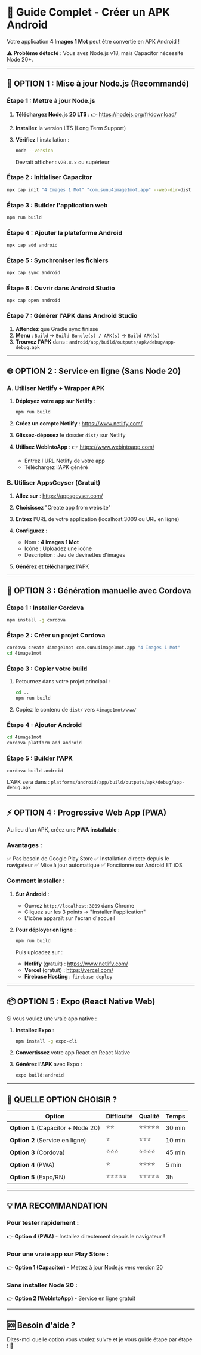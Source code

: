 # 📱 Guide Complet - Créer un APK Android

Votre application **4 Images 1 Mot** peut être convertie en APK Android !

⚠️ **Problème détecté** : Vous avez Node.js v18, mais Capacitor nécessite Node 20+.

---

## 🚀 OPTION 1 : Mise à jour Node.js (Recommandé)

### **Étape 1 : Mettre à jour Node.js**

1. **Téléchargez Node.js 20 LTS** :
   👉 https://nodejs.org/fr/download/

2. **Installez** la version LTS (Long Term Support)

3. **Vérifiez** l'installation :
   ```bash
   node --version
   ```
   Devrait afficher : `v20.x.x` ou supérieur

### **Étape 2 : Initialiser Capacitor**

```bash
npx cap init "4 Images 1 Mot" "com.sunu4image1mot.app" --web-dir=dist
```

### **Étape 3 : Builder l'application web**

```bash
npm run build
```

### **Étape 4 : Ajouter la plateforme Android**

```bash
npx cap add android
```

### **Étape 5 : Synchroniser les fichiers**

```bash
npx cap sync android
```

### **Étape 6 : Ouvrir dans Android Studio**

```bash
npx cap open android
```

### **Étape 7 : Générer l'APK dans Android Studio**

1. **Attendez** que Gradle sync finisse
2. **Menu** : `Build` → `Build Bundle(s) / APK(s)` → `Build APK(s)`
3. **Trouvez l'APK** dans : `android/app/build/outputs/apk/debug/app-debug.apk`

---

## 🌐 OPTION 2 : Service en ligne (Sans Node 20)

### **A. Utiliser Netlify + Wrapper APK**

1. **Déployez votre app sur Netlify** :
   ```bash
   npm run build
   ```

2. **Créez un compte Netlify** : https://www.netlify.com/

3. **Glissez-déposez** le dossier `dist/` sur Netlify

4. **Utilisez WebIntoApp** :
   👉 https://www.webintoapp.com/

   - Entrez l'URL Netlify de votre app
   - Téléchargez l'APK généré

### **B. Utiliser AppsGeyser (Gratuit)**

1. **Allez sur** : https://appsgeyser.com/

2. **Choisissez** "Create app from website"

3. **Entrez** l'URL de votre application (localhost:3009 ou URL en ligne)

4. **Configurez** :
   - Nom : **4 Images 1 Mot**
   - Icône : Uploadez une icône
   - Description : Jeu de devinettes d'images

5. **Générez et téléchargez** l'APK

---

## 🔧 OPTION 3 : Génération manuelle avec Cordova

### **Étape 1 : Installer Cordova**

```bash
npm install -g cordova
```

### **Étape 2 : Créer un projet Cordova**

```bash
cordova create 4image1mot com.sunu4image1mot.app "4 Images 1 Mot"
cd 4image1mot
```

### **Étape 3 : Copier votre build**

1. Retournez dans votre projet principal :
   ```bash
   cd ..
   npm run build
   ```

2. Copiez le contenu de `dist/` vers `4image1mot/www/`

### **Étape 4 : Ajouter Android**

```bash
cd 4image1mot
cordova platform add android
```

### **Étape 5 : Builder l'APK**

```bash
cordova build android
```

L'APK sera dans : `platforms/android/app/build/outputs/apk/debug/app-debug.apk`

---

## ⚡ OPTION 4 : Progressive Web App (PWA)

Au lieu d'un APK, créez une **PWA installable** :

### **Avantages** :
✅ Pas besoin de Google Play Store
✅ Installation directe depuis le navigateur
✅ Mise à jour automatique
✅ Fonctionne sur Android ET iOS

### **Comment installer** :

1. **Sur Android** :
   - Ouvrez `http://localhost:3009` dans Chrome
   - Cliquez sur les 3 points → "Installer l'application"
   - L'icône apparaît sur l'écran d'accueil

2. **Pour déployer en ligne** :
   ```bash
   npm run build
   ```
   Puis uploadez sur :
   - **Netlify** (gratuit) : https://www.netlify.com/
   - **Vercel** (gratuit) : https://vercel.com/
   - **Firebase Hosting** : `firebase deploy`

---

## 📦 OPTION 5 : Expo (React Native Web)

Si vous voulez une vraie app native :

1. **Installez Expo** :
   ```bash
   npm install -g expo-cli
   ```

2. **Convertissez** votre app React en React Native

3. **Générez l'APK** avec Expo :
   ```bash
   expo build:android
   ```

---

## 🎯 QUELLE OPTION CHOISIR ?

| Option | Difficulté | Qualité | Temps |
|--------|------------|---------|-------|
| **Option 1** (Capacitor + Node 20) | ⭐⭐ | ⭐⭐⭐⭐⭐ | 30 min |
| **Option 2** (Service en ligne) | ⭐ | ⭐⭐⭐ | 10 min |
| **Option 3** (Cordova) | ⭐⭐⭐ | ⭐⭐⭐⭐ | 45 min |
| **Option 4** (PWA) | ⭐ | ⭐⭐⭐⭐ | 5 min |
| **Option 5** (Expo/RN) | ⭐⭐⭐⭐⭐ | ⭐⭐⭐⭐⭐ | 3h |

---

## 💡 MA RECOMMANDATION

### **Pour tester rapidement** :
👉 **Option 4 (PWA)** - Installez directement depuis le navigateur !

### **Pour une vraie app sur Play Store** :
👉 **Option 1 (Capacitor)** - Mettez à jour Node.js vers version 20

### **Sans installer Node 20** :
👉 **Option 2 (WebIntoApp)** - Service en ligne gratuit

---

## 🆘 Besoin d'aide ?

Dites-moi quelle option vous voulez suivre et je vous guide étape par étape ! 🚀


